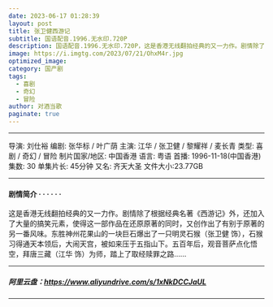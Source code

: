 ```yaml
---
date: 2023-06-17 01:28:39
layout: post
title: 张卫健西游记
subtitle: 国语配音.1996.无水印.720P 
description: 国语配音.1996.无水印.720P，这是香港无线翻拍经典的又一力作。剧情除了根据经典名著《西游记》外，还加入了大量的搞笑元素，使得这一部作品在还原原著的同时，又创作出了有别于原著的另一番风味....
image: https://i.imgtg.com/2023/07/21/OhxM4r.jpg
optimized_image: 
category: 国产剧
tags:  
  - 喜剧
  - 奇幻
  - 冒险
author: 对酒当歌
paginate: true
---
```


---

导演: 刘仕裕
编剧: 张华标 / 叶广荫
主演: 江华 / 张卫健 / 黎耀祥 / 麦长青
类型: 喜剧 / 奇幻 / 冒险
制片国家/地区: 中国香港
语言: 粤语
首播: 1996-11-18(中国香港)
集数: 30
单集片长: 45分钟
又名: 齐天大圣
文件大小:23.77GB

---

#### 剧情简介 · · · · · ·

这是香港无线翻拍经典的又一力作。剧情除了根据经典名著《西游记》外，还加入了大量的搞笑元素，使得这一部作品在还原原著的同时，又创作出了有别于原著的另一番风味。东胜神州花果山的一块巨石爆出了一只明灵石猴（张卫健 饰），石猴习得通天本领后，大闹天宫，被如来压于五指山下。五百年后，观音菩萨点化悟空，拜唐三藏（江华 饰）为师，踏上了取经赎罪之路……

---

##### 阿里云盘：<https://www.aliyundrive.com/s/1xNkDCCJaUL>

---
